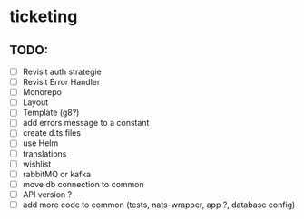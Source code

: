 # ticketing

## TODO:

- [ ] Revisit auth strategie
- [ ] Revisit Error Handler
- [ ] Monorepo
- [ ] Layout
- [ ] Template (g8?)
- [ ] add errors message to a constant
- [ ] create d.ts files
- [ ] use Helm
- [ ] translations
- [ ] wishlist
- [ ] rabbitMQ or kafka
- [ ] move db connection to common
- [ ] API version ?
- [ ] add more code to common (tests, nats-wrapper, app ?, database config)
